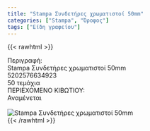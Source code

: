 ```yaml
---
title: "Stampa Συνδετήρες χρωματιστοί 50mm"
categories: ["Stampa", "Όροφος"]
tags: ["Είδη γραφείου"]
---
```

{{< rawhtml >}}

<div class="sload692"><div class="product"><div id="sistatika">Περιγραφή:</div><div class="alltext">Stampa Συνδετήρες χρωματιστοί 50mm</div><div id="barcode"><div id="barimage1"></div><span id="bartext">5202576634923</span></div><div id="varos"><div id="temimg"></div><span id="varostext">50 τεμάχια</span></div><div id="kivotio">ΠΕΡΙΕΧΟΜΕΝΟ ΚΙΒΩΤΙΟΥ:<br>Αναμένεται</div><br><div class="pimg"><img alt="Stampa Συνδετήρες χρωματιστοί 50mm" title="Stampa Συνδετήρες χρωματιστοί 50mm" src="/media/images/stampa-syndethres-xrwmatistoi-50mm.jpg"></div></div></div>
{{< /rawhtml >}}


